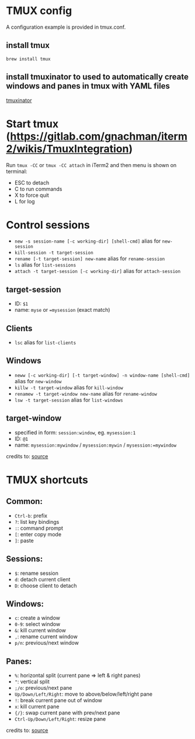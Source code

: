 # TMUX config
A configuration example is provided in tmux.conf.  

## install tmux
`brew install tmux`  

## install tmuxinator to used to automatically create windows and panes in tmux with YAML files
[tmuxinator](https://github.com/tmuxinator/tmuxinator "tmuxinator")

# Start tmux (https://gitlab.com/gnachman/iterm2/wikis/TmuxIntegration)
Run `tmux -CC` or `tmux -CC attach` in iTerm2 and then menu is shown on terminal:
- ESC to detach
- C to run commands
- X to force quit
- L for log

# Control sessions
- `new -s session-name [-c working-dir] [shell-cmd]` alias for `new-session`
- `kill-session -t target-session`
- `rename [-t target-session] new-name` alias for `rename-session`
- `ls` alias for `list-sessions`
- `attach -t target-session [-c working-dir]` alias for `attach-session`

## target-session
- ID: `$1`
- name: `myse` or `=mysession` (exact match)

## Clients
- `lsc` alias for `list-clients`

## Windows
- `neww [-c working-dir] [-t target-window] -n window-name [shell-cmd]` alias for `new-window`
- `killw -t target-window` alias for `kill-window`
- `renamew -t target-window new-name` alias for `rename-window`
- `lsw -t target-session` alias for `list-windows`

## target-window
- specified in form: `session:window`, eg. `mysession:1`
- ID: `@1`
- name: `mysession:mywindow` / `mysession:mywin` / `mysession:=mywindow`

credits to: [source](https://gist.github.com/royling/eb723714eb7ce8ae1150b006698f9f3c#file-tmux-iterm2-md "source")

# TMUX shortcuts

## Common:
- `Ctrl-b`: prefix
- `?`: list key bindings
- `:`: command prompt
- `[`: enter copy mode
- `]`: paste

## Sessions:
- `$`: rename session
- `d`: detach current client
- `D`: choose client to detach

## Windows:
- `c`: create a window
- `0-9`: select window
- `&`: kill current window
- `,`: rename current window
- `p/n`: previous/next window

## Panes:
- `%`: horizontal split (current pane => left & right panes)
- `"`: vertical split
- `;/o`: previous/next pane
- `Up/Down/Left/Right`: move to above/below/left/right pane
- `!`: break current pane out of window
- `x`: kill current pane
- `{/}`: swap current pane with prev/next pane
- `Ctrl-Up/Down/Left/Right`: resize pane

credits to: [source](https://gist.github.com/royling/eb723713eb7ce8ae1150b006698f9f3c#file-tmux-shortcuts-md "source")
